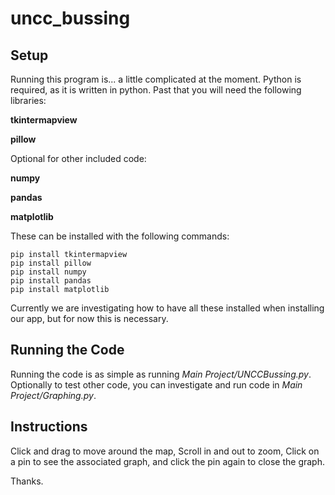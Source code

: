 # uncc_bussing

## Setup

Running this program is... a little complicated at the moment.
Python is required, as it is written in python.
Past that you will need the following libraries:

**tkintermapview**

**pillow**

Optional for other included code:

**numpy**

**pandas**

**matplotlib**

These can be installed with the following commands:

```
pip install tkintermapview
pip install pillow
pip install numpy
pip install pandas
pip install matplotlib
```

Currently we are investigating how to have all these installed when installing our app, but for now this is necessary.

## Running the Code

Running the code is as simple as running *Main Project/UNCCBussing.py*.
Optionally to test other code, you can investigate and run code in *Main Project/Graphing.py*.

## Instructions

Click and drag to move around the map, Scroll in and out to zoom, Click on a pin to see the associated graph, and click the pin again to close the graph.

Thanks.